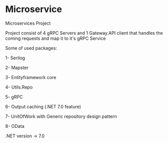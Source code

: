 # Microservice
Microservices Project

Project consist of 4 gRPC Servers and 1 Gateway.API client that handles the coming requests and map it to it's gRPC Service

Some of used packages: 

1- Serilog

2- Mapster

3- Entityframework core

4- Utils.Repo

5- gRPC

6- Output caching (.NET 7.0 feature)

7- UnitOfWork with Generic repository design pattern

8- OData

.NET version -> 7.0
